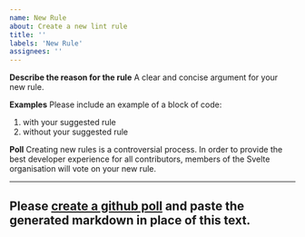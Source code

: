 ```yaml
---
name: New Rule
about: Create a new lint rule
title: ''
labels: 'New Rule'
assignees: ''
---
```


**Describe the reason for the rule**
A clear and concise argument for your new rule.

**Examples**
Please include an example of a block of code:
  1. with your suggested rule
  1. without your suggested rule

**Poll**
Creating new rules is a controversial process. In order to provide the best developer experience for all contributors, members of the Svelte organisation will vote on your new rule.

---
Please [create a github poll](https://app.gh-polls.com/) and paste the generated markdown in place of this text.
---